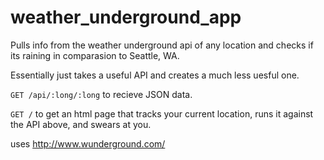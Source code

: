 weather_underground_app
=======================

Pulls info from the weather underground api of any location and checks if its raining in comparasion to Seattle, WA.

Essentially just takes a useful API and creates a much less uesful one.

`GET /api/:long/:long` to recieve JSON data.

`GET /` to get an html page that tracks your current location, runs it against the API above, and swears at you.

uses http://www.wunderground.com/

